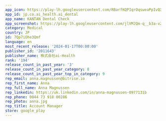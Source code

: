 ```yaml
---
app_icon: https://play-lh.googleusercontent.com/RBarfKQPIqrOqsweaPpIvQXR8RppWIwZxVMl2Dw4-KYA1rXlOwwLVFVbYWhCAcA1L2wX
app_id: jp.co.ai_health.ai_dental
app_name: KANTAN Dental Check
app_screenshot: https://play-lh.googleusercontent.com/jlVMJQm-q__b3a-vZLNDH9NiWXPyYzXcGztIpihMntxJHmNhO1GTSvkpYT9SaVfxGRdd
category: Medical
country: JP
id: 7Qp7iOhe3Qmf
language: en
most_recent_release: '2024-01-17T00:00:00'
publisher_id: '2011643'
publisher_name: 株式会社ai-Health
rank: '194'
release_count_in_past_year: '3'
release_count_in_past_year_category: 8
release_count_in_past_year_top_in_category: 9
rep_email: anna.magnussen@bitrise.io
rep_first_name: Anna
rep_full_name: Anna Magnussen
rep_linkedin: https://uk.linkedin.com/in/anna-magnussen-0977131b
rep_phone: 0044 73 918 00286
rep_photo: anna.jpg
rep_title: Account Manager
store: google_play
---
```


